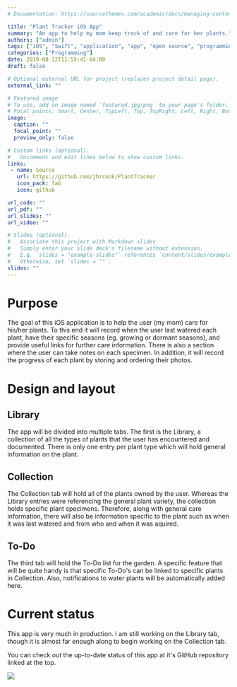 ```yaml
---
# Documentation: https://sourcethemes.com/academic/docs/managing-content/

title: "Plant Tracker iOS App"
summary: "An app to help my mom keep track of and care for her plants."
authors: ["admin"]
tags: ["iOS", "Swift", "application", "app", "open source", "programming"]
categories: ["Programming"]
date: 2019-08-12T11:55:41-04:00
draft: false

# Optional external URL for project (replaces project detail page).
external_link: ""

# Featured image
# To use, add an image named `featured.jpg/png` to your page's folder.
# Focal points: Smart, Center, TopLeft, Top, TopRight, Left, Right, BottomLeft, Bottom, BottomRight.
image:
  caption: ""
  focal_point: ""
  preview_only: false

# Custom links (optional).
#   Uncomment and edit lines below to show custom links.
links:
 - name: Source
   url: https://github.com/jhrcook/PlantTracker
   icon_pack: fab
   icon: github

url_code: ""
url_pdf: ""
url_slides: ""
url_video: ""

# Slides (optional).
#   Associate this project with Markdown slides.
#   Simply enter your slide deck's filename without extension.
#   E.g. `slides = "example-slides"` references `content/slides/example-slides.md`.
#   Otherwise, set `slides = ""`.
slides: ""
---
```


# Purpose

The goal of this iOS application is to help the user (my mom) care for his/her plants. To this end it will record when the user last watered each plant, have their specific seasons (eg. growing or dormant seasons), and provide useful links for further care information. There is also a section where the user can take notes on each specimen. In addition, it will record the progress of each plant by storing and ordering their photos.


# Design and layout

## Library

The app will be divided into multiple tabs. The first is the Library, a collection of all the types of plants that the user has encountered and documented. There is only one entry per plant type which will hold general information on the plant.

## Collection

The Collection tab will hold all of the plants owned by the user. Whereas the Library entries were referencing the general plant variety, the collection holds specific plant specimens. Therefore, along with general care information, there will also be information specific to the plant such as when it was last watered and from who and when it was aquired.

## To-Do

The third tab will hold the To-Do list for the garden. A specific feature that will be quite handy is that specific To-Do's can be linked to specific plants in Collection. Also, notifications to water plants will be automatically added here.

# Current status

This app is very much in production. I am still working on the Library tab, though it is almost far enough along to begin working on the Collection tab.

You can check out the up-to-date status of this app at it's GitHub repository linked at the top.

![](Aug-10-2019_08-20-06.gif)

